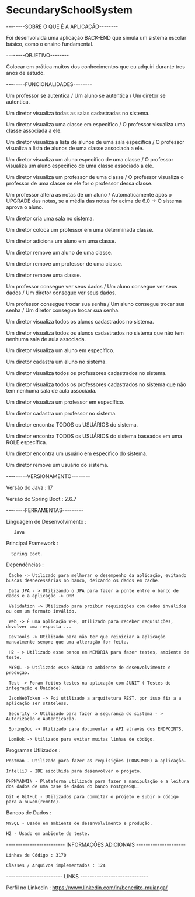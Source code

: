 # SecundarySchoolSystem
--------SOBRE O QUE É A APLICAÇÃO--------

Foi desenvolvida uma aplicação BACK-END que simula um sistema escolar básico, como o ensino
fundamental.

--------OBJETIVO-------- 

Colocar em prática muitos dos conhecimentos que eu adquiri durante tres anos de estudo.

--------FUNCIONALIDADES-------- 

Um professor se autentica / Um aluno se autentica / Um diretor se autentica.

Um diretor visualiza todas as salas cadastradas no sistema.

Um diretor visualiza uma classe em específico / O professor visualiza uma classe associada a ele.

Um diretor visualiza a lista de alunos de uma sala específica / O professor visualiza a lista de alunos de uma classe associada a ele.

Um diretor visualiza um aluno específico de uma classe / O professor visualiza um aluno específico de uma classe associado a ele.

Um diretor visualiza um professor de uma classe /  O professor visualiza o professor de uma classe se ele for o professor dessa classe.

Um professor altera as notas de um aluno / Automaticamente após o UPGRADE das notas, se a média das notas for acima de 6.0 -> O sistema aprova o aluno.

Um diretor cria uma sala no sistema.

Um diretor coloca um professor em uma determinada classe.

Um diretor adiciona um aluno em uma classe.

Um diretor remove um aluno de uma classe.

Um diretor remove um professor de uma classe.

Um diretor remove uma classe.

Um professor consegue ver seus dados / Um aluno consegue ver seus dados / Um diretor consegue ver seus dados.

Um professor consegue trocar sua senha / Um aluno consegue trocar sua senha / Um diretor consegue trocar sua senha.

Um diretor visualiza todos os alunos cadastrados no sistema. 

Um diretor visualiza todos os alunos cadastrados no sistema que não tem nenhuma sala de aula associada.

Um diretor visualiza um aluno em específico.

Um diretor cadastra um aluno no sistema.

Um diretor visualiza todos os professores cadastrados no sistema. 

Um diretor visualiza todos os professores cadastrados no sistema que não tem nenhuma sala de aula associada.

Um diretor visualiza um professor em específico.

Um diretor cadastra um professor no sistema.

Um diretor encontra TODOS os USUÁRIOS do sistema.

Um diretor encontra TODOS os USUÁRIOS do sistema baseados em uma ROLE específica.

Um diretor encontra um usuário em específico do sistema.

Um diretor remove um usuário do sistema.

---------VERSIONAMENTO-------- 

Versão do Java : 17

Versão do Spring Boot : 2.6.7

--------FERRAMENTAS---------

Linguagem de Desenvolvimento :

       Java

Principal Framework : 

      Spring Boot.

Dependências : 

     Cache -> Utilizado para melhorar o desempenho da aplicação, evitando buscas desnecessárias no banco, deixando os dados em cache.
     
     Data JPA - > Utilizando o JPA para fazer a ponte entre o banco de dados e a aplicação -> ORM
     
     Validation -> Utilizado para proibir requisições com dados inválidos ou com um formato inválido.
     
     Web -> É uma aplicação WEB, Utilizado para receber requisições, devolver uma resposta ...
     
     DevTools -> Utilizado para não ter que reiniciar a aplicação manualmente sempre que uma alteração for feita.
     
     H2 - > Utilizado esse banco em MEMÓRIA para fazer testes, ambiente de teste.
     
     MYSQL -> Utilizado esse BANCO no ambiente de desenvolvimento e produção.
     
     Test -> Foram feitos testes na aplicação com JUNIT ( Testes de integração e Unidade).
     
     JsonWebToken -> Foi utilizado a arquitetura REST, por isso fiz a a aplicação ser stateless.
     
     Security -> Utilizado para fazer a segurança do sistema - > Autorização e Autenticação.
     
     SpringDoc -> Utilizado para documentar a API através dos ENDPOINTS.
     
     LomBok -> Utilizado para evitar muitas linhas de código.

Programas Utilizados : 
 
    Postman - Utilizado para fazer as requisições (CONSUMIR) a aplicação.
    
    IntelliJ - IDE escolhida para desenvolver o projeto.
    
    PHPMYADMIN - Plataforma utilizada para fazer a manipulação e a leitura dos dados de uma base de dados do banco PostgreSQL.
    
    Git e GitHub - Utilizados para commitar o projeto e subir o código para a nuvem(remoto).

Bancos de Dados : 

    MYSQL - Usado em ambiente de desenvolvimento e produção.
    
    H2 - Usado em ambiente de teste.

------------------------- INFORMAÇÕES ADICIONAIS ---------------------

    Linhas de Código : 3170
    
    Classes / Arquivos implementados : 124

------------------------ LINKS -----------------------------

   
   Perfil no Linkedin : https://www.linkedin.com/in/benedito-muianga/
